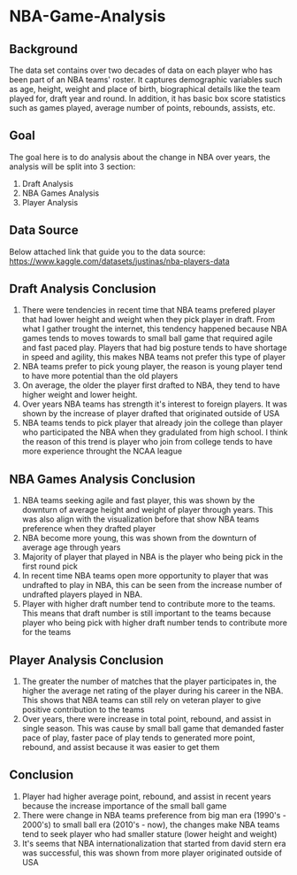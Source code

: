 # NBA-Game-Analysis
## Background
The data set contains over two decades of data on each player who has been part of an NBA teams' roster. It captures demographic variables such as age, height, weight and place of birth, biographical details like the team played for, draft year and round. In addition, it has basic box score statistics such as games played, average number of points, rebounds, assists, etc.
## Goal
The goal here is to do analysis about the change in NBA over years, the analysis will be split into 3 section:
1. Draft Analysis
2. NBA Games Analysis
3. Player Analysis
## Data Source
Below attached link that guide you to the data source:
https://www.kaggle.com/datasets/justinas/nba-players-data
## Draft Analysis Conclusion
1. There were tendencies in recent time that NBA teams prefered player that had lower height and weight when they pick player in draft. From what I gather trought the internet, this tendency happened because NBA games tends to moves towards to small ball game that required agile and fast paced play. Players that had big posture tends to have shortage in speed and agility, this makes NBA teams not prefer this type of player
2. NBA teams prefer to pick young player, the reason is young player tend to have more potential than the old players
3. On average, the older the player first drafted to NBA, they tend to have higher weight and lower height.
4. Over years NBA teams has strength it's interest to foreign players. It was shown by the increase of player drafted that originated outside of USA
5. NBA teams tends to pick player that already join the college than player who participated the NBA when they gradulated from high school. I think the reason of this trend is player who join from college tends to have more experience throught the NCAA league
## NBA Games Analysis Conclusion
1. NBA teams seeking agile and fast player, this was shown by the downturn of average height and weight of player through years. This was also align with the visualization before that show NBA teams preference when they drafted player
2. NBA become more young, this was shown from the downturn of average age through years
3. Majority of player that played in NBA is the player who being pick in the first round pick
4. In recent time NBA teams open more opportunity to player that was undrafted to play in NBA, this can be seen from the increase number of undrafted players played in NBA.
5. Player with higher draft number tend to contribute more to the teams. This means that draft number is still important to the teams because player who being pick with higher draft number tends to contribute more for the teams
## Player Analysis Conclusion
1. The greater the number of matches that the player participates in, the higher the average net rating of the player during his career in the NBA. This shows that NBA teams can still rely on veteran player to give positive contribution to the teams
2. Over years, there were increase in total point, rebound, and assist in single season. This was cause by small ball game that demanded faster pace of play, faster pace of play tends to generated more point, rebound, and assist because it was easier to get them
## Conclusion
1. Player had higher average point, rebound, and assist in recent years because the increase importance of the small ball game
2. There were change in NBA teams preference from big man era (1990's - 2000's) to small ball era (2010's - now), the changes make NBA teams tend to seek player who had smaller stature (lower height and weight)
3. It's seems that NBA internationalization that started from david stern era was successful, this was shown from more player originated outside of USA





